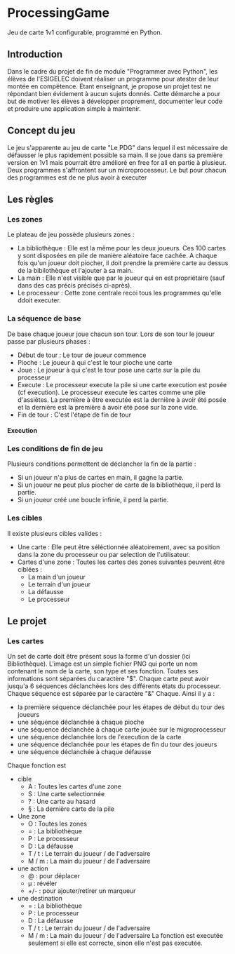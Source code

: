 # ProcessingGame

Jeu de carte 1v1 configurable, programmé en Python. 

## Introduction

Dans le cadre du projet de fin de module "Programmer avec Python", les élèves de l'ESIGELEC doivent réaliser un programme pour atester de leur montée en compétence. Etant enseignant, je propose un projet test ne répondant bien évidement à aucun sujets donnés. Cette démarche a pour but de motiver les élèves à développer proprement, documenter leur code et produire une application simple à maintenir.

## Concept du jeu
Le jeu s'apparente au jeu de carte "Le PDG" dans lequel il est nécessaire de défausser le plus rapidement possible sa main. Il se joue dans sa première version en 1v1 mais pourrait être amélioré en free for all en partie à plusieur. 
Deux programmes s'affrontent sur un microprocesseur. Le but pour chacun des programmes est de ne plus avoir à executer 

## Les règles


### Les zones
Le plateau de jeu possède plusieurs zones : 
- La bibliothèque : Elle est la même pour les deux joueurs. Ces 100 cartes y sont disposées en pile de manière aléatoire face cachée. A chaque fois qu'un joueur doit piocher, il doit prendre la première carte au dessus de la bibilothèque et l'ajouter à sa main.
- La main : Elle n'est visible que par le joueur qui en est propriétaire (sauf dans des cas précis précisés ci-après). 
- Le processeur : Cette zone centrale recoi tous les programmes qu'elle ddoit executer.


### La séquence de base

De base chaque joueur joue chacun son tour. Lors de son tour le joueur passe par plusieurs phases : 

- Début de tour : Le tour de joueur commence
- Pioche : Le joueur à qui c'est le tour pioche une carte
- Joue : Le joueur à qui c'est le tour pose une carte sur la pile du processeur
- Execute : Le processeur execute la pile si une carte execution est posée (cf execution). Le processeur execute les cartes comme une pile d'assiètes. La première à être executée est la dernière à avoir été posée et la dernière est la première à avoir été posé sur la zone vide.
- Fin de tour : C'est l'étape de fin de tour

#### Execution

#### 

### Les conditions de fin de jeu
Plusieurs conditions permettent de déclancher la fin de la partie : 
- Si un joueur n'a plus de cartes en main, il gagne la partie. 
- Si un joueur ne peut plus piocher de carte de la bibliothèque, il perd la partie.
- Si un joueur créé une boucle infinie, il perd la partie.

### Les cibles

Il existe plusieurs cibles valides : 
- Une carte : Elle peut être séléctionnée aléatoirement, avec sa position dans la zone du processeur ou par selection de l'utilisateur.
- Cartes d'une zone : Toutes les cartes des zones suivantes peuvent être ciblées :
    - La main d'un joueur
    - Le terrain d'un joueur
    - La défausse
    - Le processeur

## Le projet

### Les cartes

Un set de carte doit être présent sous la forme d'un dossier (ici Bibliothèque). L'image est un simple fichier PNG qui porte un nom contenant le nom de la carte, son type et ses fonction. Toutes ses informations sont séparées du caractère "$". Chaque carte peut avoir jusqu'a 6 séquences déclanchées lors des différents états du processeur. Chaque séquence est séparée par le caractère "&" Chaque. Ainsi il y a :
 
- la première séquence déclanchée pour les étapes de début du tour des joueurs
- une séquence déclanchée à chaque pioche
- une séquence déclanchée à chaque carte jouée sur le migroprocesseur
- une séquence déclanchée lors de l'execution de la carte
- une séquence déclanchée pour les étapes de fin du tour des joueurs
- une séquence déclanchée à chaque défausse



Chaque fonction est 

- cible 
    - A : Toutes les cartes d'une zone
    - S : Une carte selectionnée
    - ? : Une carte au hasard
    - § : La dernière carte de la pile
 - Une zone
    - O : Toutes les zones
    - = : La bibliothèque
    - P : Le processeur
    - D : La défausse
    - T / t : Le terrain du joueur / de l'adversaire
    - M / m : La main du joueur / de l'adversaire
- une action 
    - @ : pour déplacer
    - µ : révéler
    - +/- : pour ajouter/retirer un marqueur
- une destination
    - = : La bibliothèque
    - P : Le processeur
    - D : La défausse
    - T / t : Le terrain du joueur / de l'adversaire
    - M / m : La main du joueur / de l'adversaire
La fonction est executée seulement si elle est correcte, sinon elle n'est pas executée.
